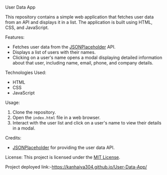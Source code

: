User Data App

This repository contains a simple web application that fetches user data from an API and displays it in a list. The application is built using HTML, CSS, and JavaScript.

Features:
- Fetches user data from the [JSONPlaceholder](https://jsonplaceholder.typicode.com/users) API.
- Displays a list of users with their names.
- Clicking on a user's name opens a modal displaying detailed information about that user, including name, email, phone, and company details.

Technologies Used:
- HTML
- CSS
- JavaScript

Usage:
1. Clone the repository.
2. Open the `index.html` file in a web browser.
3. Interact with the user list and click on a user's name to view their details in a modal.

Credits:
- [JSONPlaceholder](https://jsonplaceholder.typicode.com/) for providing the user data API.

License:
This project is licensed under the [MIT License](LICENSE).

Project deployed link:-https://kanhaiya304.github.io/User-Data-App/

